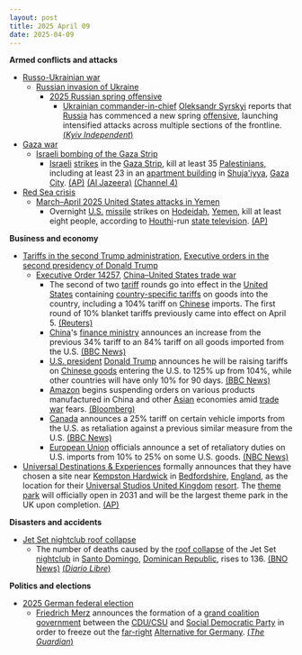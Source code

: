 ```yaml
---
layout: post
title: 2025 April 09
date: 2025-04-09
---
```



**Armed conflicts and attacks**

* [Russo-Ukrainian war](https://en.wikipedia.org/wiki/Russo-Ukrainian_War "Russo-Ukrainian War")
  + [Russian invasion of Ukraine](https://en.wikipedia.org/wiki/Russian_invasion_of_Ukraine "Russian invasion of Ukraine")
    - [2025 Russian spring offensive](https://en.wikipedia.org/wiki/2025_Russian_spring_offensive "2025 Russian spring offensive")
      * [Ukrainian commander-in-chief](https://en.wikipedia.org/wiki/Commander-in-Chief_of_the_Armed_Forces_of_Ukraine "Commander-in-Chief of the Armed Forces of Ukraine") [Oleksandr Syrskyi](https://en.wikipedia.org/wiki/Oleksandr_Syrskyi "Oleksandr Syrskyi") reports that [Russia](https://en.wikipedia.org/wiki/Russia "Russia") has commenced a new spring [offensive](https://en.wikipedia.org/wiki/Offensive_%28military%29 "Offensive (military)"), launching intensified attacks across multiple sections of the frontline. [(*Kyiv Independent*)](https://kyivindependent.com/russias-spring-offensive-has-already-begun-syrskyi-says/)
* [Gaza war](https://en.wikipedia.org/wiki/Gaza_war "Gaza war")
  + [Israeli bombing of the Gaza Strip](https://en.wikipedia.org/wiki/Israeli_bombing_of_the_Gaza_Strip "Israeli bombing of the Gaza Strip")
    - [Israeli](https://en.wikipedia.org/wiki/Israel "Israel") [strikes](https://en.wikipedia.org/wiki/Airstrike "Airstrike") in the [Gaza Strip](https://en.wikipedia.org/wiki/Gaza_Strip "Gaza Strip"), kill at least 35 [Palestinians](https://en.wikipedia.org/wiki/Palestinians "Palestinians"), including at least 23 in an [apartment building](https://en.wikipedia.org/wiki/Apartment_building "Apartment building") in [Shuja'iyya](https://en.wikipedia.org/wiki/Shuja%27iyya "Shuja'iyya"), [Gaza City](https://en.wikipedia.org/wiki/Gaza_City "Gaza City"). [(AP)](https://apnews.com/article/israel-palestinians-hamas-war-news-ceasefire-hostages-04-09-2025-ae1a50218b0679bf1186b259fddbea37) [(Al Jazeera)](https://www.aljazeera.com/news/liveblog/2025/4/9/live-israel-pounds-gaza-closes-unrwa-schools-in-occupied-east-jerusalem) [(Channel 4)](https://www.channel4.com/news/israeli-strike-on-residential-building-in-gaza-kills-at-least-23-people)
* [Red Sea crisis](https://en.wikipedia.org/wiki/Red_Sea_crisis "Red Sea crisis")
  + [March–April 2025 United States attacks in Yemen](https://en.wikipedia.org/wiki/March%E2%80%93April_2025_United_States_attacks_in_Yemen "March–April 2025 United States attacks in Yemen")
    - Overnight [U.S.](https://en.wikipedia.org/wiki/United_States_Armed_Forces "United States Armed Forces") [missile](https://en.wikipedia.org/wiki/Missile "Missile") strikes on [Hodeidah](https://en.wikipedia.org/wiki/Hodeidah "Hodeidah"), [Yemen](https://en.wikipedia.org/wiki/Yemen "Yemen"), kill at least eight people, according to [Houthi](https://en.wikipedia.org/wiki/Houthis "Houthis")-run [state television](https://en.wikipedia.org/wiki/Al-Masirah "Al-Masirah"). [(AP)](https://apnews.com/article/yemen-houthis-us-airstrikes-israel-hamas-war-381023ab9aada27089a07372b310192f)

**Business and economy**

* [Tariffs in the second Trump administration](https://en.wikipedia.org/wiki/Tariffs_in_the_second_Trump_administration "Tariffs in the second Trump administration"), [Executive orders in the second presidency of Donald Trump](https://en.wikipedia.org/wiki/List_of_executive_orders_in_the_second_presidency_of_Donald_Trump "List of executive orders in the second presidency of Donald Trump")
  + [Executive Order 14257](https://en.wikipedia.org/wiki/Executive_Order_14257 "Executive Order 14257"), [China–United States trade war](https://en.wikipedia.org/wiki/China%E2%80%93United_States_trade_war "China–United States trade war")
    - The second of two [tariff](https://en.wikipedia.org/wiki/Tariff "Tariff") rounds go into effect in the [United States](https://en.wikipedia.org/wiki/United_States "United States") containing [country-specific tariffs](https://en.wikipedia.org/wiki/Liberation_Day_tariffs "Liberation Day tariffs") on goods into the country, including a 104% tariff on [Chinese](https://en.wikipedia.org/wiki/China "China") imports. The first round of 10% blanket tariffs previously came into effect on April 5. [(Reuters)](https://www.reuters.com/world/trumps-latest-tariffs-loom-set-deepen-global-trade-war-2025-04-09/)
    - [China](https://en.wikipedia.org/wiki/China "China")'s [finance ministry](https://en.wikipedia.org/wiki/Ministry_of_Finance_%28China%29 "Ministry of Finance (China)") announces an increase from the previous 34% tariff to an 84% tariff on all goods imported from the U.S. [(BBC News)](https://www.bbc.com/news/live/cp8vyy35g3mt?post=asset%3Aa5f6fd43-f285-4cef-8549-4b7ac5c517ef)
    - [U.S. president](https://en.wikipedia.org/wiki/President_of_the_United_States "President of the United States") [Donald Trump](https://en.wikipedia.org/wiki/Donald_Trump "Donald Trump") announces he will be raising tariffs on [Chinese goods](https://en.wikipedia.org/wiki/Economy_of_China "Economy of China") entering the U.S. to 125% up from 104%, while other countries will have only 10% for 90 days. [(BBC News)](https://www.bbc.co.uk/news/live/cp8vyy35g3mt)
    - [Amazon](https://en.wikipedia.org/wiki/Amazon_%28company%29 "Amazon (company)") begins suspending orders on various products manufactured in China and other [Asian](https://en.wikipedia.org/wiki/Asia "Asia") economies amid [trade war](https://en.wikipedia.org/wiki/Trade_war "Trade war") fears. [(Bloomberg)](https://www.bloomberg.com/news/articles/2025-04-09/amazon-cancels-some-inventory-orders-from-china-after-tariffs)
    - [Canada](https://en.wikipedia.org/wiki/Canada "Canada") announces a 25% tariff on certain vehicle imports from the U.S. as retaliation against a previous similar measure from the U.S. [(BBC News)](https://www.bbc.com/news/articles/cedyyll7467o)
    - [European Union](https://en.wikipedia.org/wiki/European_Union "European Union") officials announce a set of retaliatory duties on U.S. imports from 10% to 25% on some U.S. goods. [(NBC News)](https://www.nbcnews.com/politics/trump-administration/live-blog/trump-administration-live-updates-global-tariffs-china-rcna200346#rcrd76703)
* [Universal Destinations & Experiences](https://en.wikipedia.org/wiki/Universal_Destinations_%26_Experiences "Universal Destinations & Experiences") formally announces that they have chosen a site near [Kempston Hardwick](https://en.wikipedia.org/wiki/Kempston_Hardwick "Kempston Hardwick") in [Bedfordshire](https://en.wikipedia.org/wiki/Bedfordshire "Bedfordshire"), [England](https://en.wikipedia.org/wiki/England "England"), as the location for their [Universal Studios United Kingdom](https://en.wikipedia.org/wiki/Universal_Studios_United_Kingdom "Universal Studios United Kingdom") [resort](https://en.wikipedia.org/wiki/Resort "Resort"). The [theme park](https://en.wikipedia.org/wiki/Amusement_park "Amusement park") will officially open in 2031 and will be the largest theme park in the UK upon completion. [(AP)](https://apnews.com/article/universal-theme-park-britain-europe-harry-potter-616ec0d28706470ae92e30b529c955e5)

**Disasters and accidents**

* [Jet Set nightclub roof collapse](https://en.wikipedia.org/wiki/Jet_Set_nightclub_roof_collapse "Jet Set nightclub roof collapse")
  + The number of deaths caused by the [roof collapse](https://en.wikipedia.org/wiki/Structural_integrity_and_failure "Structural integrity and failure") of the Jet Set [nightclub](https://en.wikipedia.org/wiki/Nightclub "Nightclub") in [Santo Domingo](https://en.wikipedia.org/wiki/Santo_Domingo "Santo Domingo"), [Dominican Republic](https://en.wikipedia.org/wiki/Dominican_Republic "Dominican Republic"), rises to 136. [(BNO News)](https://x.com/BNODesk/status/1910088850099089864) [(*Diario Libre*)](https://www.diariolibre.com/actualidad/sucesos/2025/04/09/discoteca-jet-set-fallecidos-se-incrementan-a-98/3066030)

**Politics and elections**

* [2025 German federal election](https://en.wikipedia.org/wiki/2025_German_federal_election "2025 German federal election")
  + [Friedrich Merz](https://en.wikipedia.org/wiki/Friedrich_Merz "Friedrich Merz") announces the formation of a [grand coalition government](https://en.wikipedia.org/wiki/Grand_coalition_%28Germany%29 "Grand coalition (Germany)") between the [CDU/CSU](https://en.wikipedia.org/wiki/CDU/CSU "CDU/CSU") and [Social Democratic Party](https://en.wikipedia.org/wiki/Social_Democratic_Party_of_Germany "Social Democratic Party of Germany") in order to freeze out the [far-right](https://en.wikipedia.org/wiki/Far-right_politics_in_Germany_%281945%E2%80%93present%29 "Far-right politics in Germany (1945–present)") [Alternative for Germany](https://en.wikipedia.org/wiki/Alternative_for_Germany "Alternative for Germany"). [(*The Guardian*)](https://www.theguardian.com/world/2025/apr/09/conservative-cdu-csu-centre-left-spd-coalition-government-germany)
